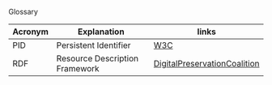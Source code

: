 Glossary

|Acronym      | Explanation   | links  |
|------------ | ------------- | -----  |
| PID | Persistent Identifier   | [W3C](https://www.w3.org/RDF/)|
| RDF | Resource Description Framework|[DigitalPreservationCoalition](https://www.dpconline.org/handbook/technical-solutions-and-tools/persistent-identifiers)|
